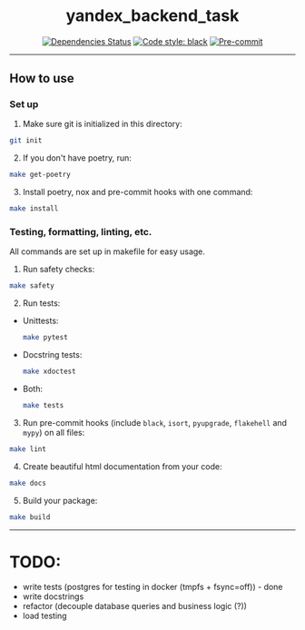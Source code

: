 

<h1 align='center'>
    yandex_backend_task
</h1>

<h4 align='center'>

</h4>

<div align="center">

[![Dependencies Status](https://img.shields.io/badge/dependencies-up%20to%20date-brightgreen.svg)](https://github.com/yandex_backend_task/yandex_backend_task/pulls?utf8=%E2%9C%93&q=is%3Apr%20author%3Aapp%2Fdependabot)
[![Code style: black](https://img.shields.io/badge/code%20style-black-000000.svg)](https://github.com/psf/black)
[![Pre-commit](https://img.shields.io/badge/pre--commit-enabled-brightgreen?logo=pre-commit&logoColor=white)](https://github.com/yandex_backend_task/yandex_backend_task/blob/master/.pre-commit-config.yaml)
</div>

---

## How to use

### Set up

1. Make sure git is initialized in this directory:
```bash
git init
```
2. If you don't have poetry, run:
```bash
make get-poetry
```
3. Install poetry, nox and pre-commit hooks with one command:
```bash
make install
```

### Testing, formatting, linting, etc.
All commands are set up in makefile for easy usage.

1. Run safety checks:
```bash
make safety
```
2. Run tests:
* Unittests:
    ```bash
    make pytest
    ```
* Docstring tests:
    ```bash
    make xdoctest
    ```
* Both:
    ```bash
    make tests
    ```
3. Run pre-commit hooks (include `black`, `isort`, `pyupgrade`, `flakehell` and `mypy`) on all files:
```bash
make lint
```
4. Create beautiful html documentation from your code:
```bash
make docs
```
5. Build your package:
```bash
make build
```

---
# TODO:
- write tests (postgres for testing in docker (tmpfs + fsync=off)) - done
- write docstrings
- refactor (decouple database queries and business logic (?))
- load testing
